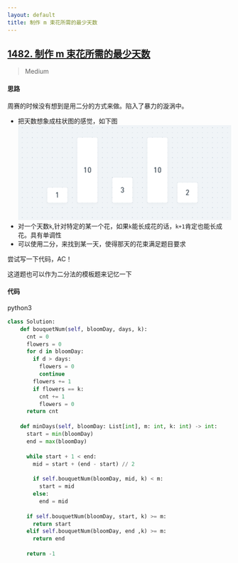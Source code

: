 ```yaml
---
layout: default
title: 制作 m 束花所需的最少天数
---
```


## [1482\. 制作 m 束花所需的最少天数](https://leetcode-cn.com/problems/minimum-number-of-days-to-make-m-bouquets/)

> Medium

#### 思路

周赛的时候没有想到是用二分的方式来做。陷入了暴力的漩涡中。

* 把天数想象成柱状图的感觉，如下图
![](/public/images/minimum-number-of-days-to-make-m-bouquets-1.png)
* 对一个天数`k`,针对特定的某一个花，如果`k`能长成花的话，`k+1`肯定也能长成花。具有单调性
* 可以使用二分，来找到某一天，使得那天的花束满足题目要求

尝试写一下代码，AC！

这道题也可以作为二分法的模板题来记忆一下

#### 代码
python3
```python
class Solution:
    def bouquetNum(self, bloomDay, days, k):
      cnt = 0
      flowers = 0
      for d in bloomDay:
        if d > days:
          flowers = 0
          continue
        flowers += 1
        if flowers == k:
          cnt += 1
          flowers = 0
      return cnt

    def minDays(self, bloomDay: List[int], m: int, k: int) -> int:
      start = min(bloomDay)
      end = max(bloomDay)

      while start + 1 < end:
        mid = start + (end - start) // 2

        if self.bouquetNum(bloomDay, mid, k) < m:
          start = mid
        else:
          end = mid

      if self.bouquetNum(bloomDay, start, k) >= m:
        return start
      elif self.bouquetNum(bloomDay, end ,k) >= m:
        return end
      
      return -1
```